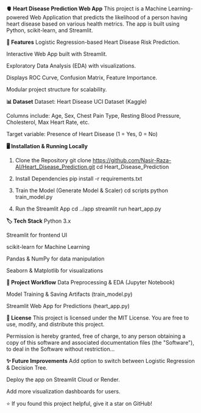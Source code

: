 **🫀 Heart Disease Prediction Web App**
This project is a Machine Learning-powered Web Application that predicts the likelihood of a person having heart disease based on various health metrics. The app is built using Python, scikit-learn, and Streamlit.

**🚀 Features**
Logistic Regression-based Heart Disease Risk Prediction.

Interactive Web App built with Streamlit.

Exploratory Data Analysis (EDA) with visualizations.

Displays ROC Curve, Confusion Matrix, Feature Importance.

Modular project structure for scalability.

**📊 Dataset**
Dataset: Heart Disease UCI Dataset (Kaggle)

Columns include: Age, Sex, Chest Pain Type, Resting Blood Pressure, Cholesterol, Max Heart Rate, etc.

Target variable: Presence of Heart Disease (1 = Yes, 0 = No)

**🖥️ Installation & Running Locally**
1. Clone the Repository
git clone https://github.com/Nasir-Raza-AI/Heart_Disease_Prediction.git
cd Heart_Disease_Prediction

3. Install Dependencies
pip install -r requirements.txt

5. Train the Model (Generate Model & Scaler)
cd scripts
python train_model.py

7. Run the Streamlit App
cd ../app
streamlit run heart_app.py

**🏷️ Tech Stack**
Python 3.x

Streamlit for frontend UI

scikit-learn for Machine Learning

Pandas & NumPy for data manipulation

Seaborn & Matplotlib for visualizations

**🎯 Project Workflow**
Data Preprocessing & EDA (Jupyter Notebook)

Model Training & Saving Artifacts (train_model.py)

Streamlit Web App for Predictions (heart_app.py)

**📜 License**
This project is licensed under the MIT License.
You are free to use, modify, and distribute this project.

Permission is hereby granted, free of charge, to any person obtaining a copy
of this software and associated documentation files (the "Software"), to deal
in the Software without restriction...

**✨ Future Improvements**
Add option to switch between Logistic Regression & Decision Tree.

Deploy the app on Streamlit Cloud or Render.

Add more visualization dashboards for users.

⭐ If you found this project helpful, give it a star on GitHub!
